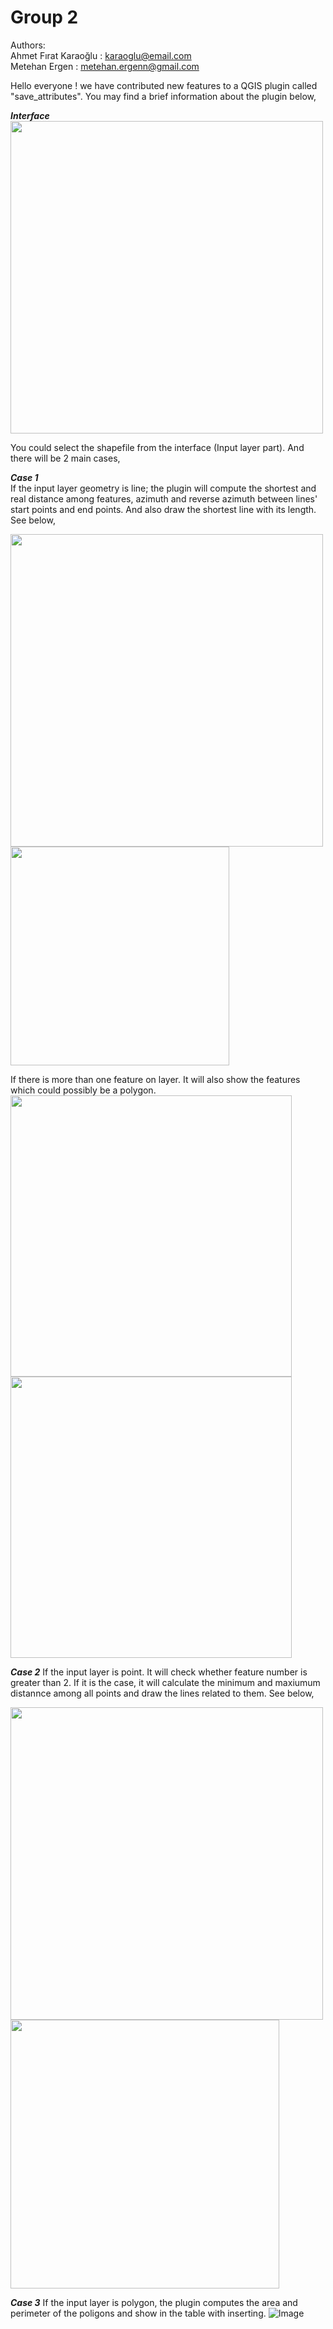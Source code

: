 # Group 2
Authors:   
Ahmet Fırat Karaoğlu : karaoglu@email.com  
Metehan Ergen : metehan.ergenn@gmail.com  

Hello everyone ! we have contributed new features to a QGIS plugin called "save_attributes". You may find a brief information about the plugin below,  

***Interface***   
<img src = "https://github.com/afkHub/GMT-456-GIS-Programming/blob/master/midterm_projects/2020-21/img/group2-images/GUI.png" width ="500" />  

You could select the shapefile from the interface (Input layer part). And there will be 2 main cases,

***Case 1***  
If the input layer geometry is line; the plugin will compute the shortest and real distance among features, azimuth and reverse azimuth between lines' start points and end points. And also draw the shortest line with its length. See below,  

<img src = "https://github.com/afkHub/GMT-456-GIS-Programming/blob/master/midterm_projects/2020-21/img/group2-images/line_1feat.JPG" width ="500" />
<img src = "https://github.com/afkHub/GMT-456-GIS-Programming/blob/master/midterm_projects/2020-21/img/group2-images/lines_attr.JPG" width ="350" />         

If there is more than one feature on layer. It will also show the features which could possibly be a polygon.    
<img src = "https://github.com/afkHub/GMT-456-GIS-Programming/blob/master/midterm_projects/2020-21/img/group2-images/line_mult.JPG" width ="450" />
<img src = "https://github.com/afkHub/GMT-456-GIS-Programming/blob/master/midterm_projects/2020-21/img/group2-images/azimuth.png" width ="450" />  

***Case 2*** 
If the input layer is point. It will check whether feature number is greater than 2. If it is the case, it  will calculate the minimum and maxiumum distannce among all points and draw the lines related to them. See below,      

<img src = "https://github.com/afkHub/GMT-456-GIS-Programming/blob/master/midterm_projects/2020-21/img/group2-images/minmax.JPG" width ="500" />
<img src = "https://github.com/afkHub/GMT-456-GIS-Programming/blob/master/midterm_projects/2020-21/img/group2-images/point_attr.JPG" width ="430" />

***Case 3*** 
If the input layer is polygon, the plugin computes the area and perimeter of the poligons and show in the table with inserting.
![Image](https://github.com/afkHub/GMT-456-GIS-Programming/blob/master/midterm_projects/2020-21/img/group2-images/area-peri.png)














